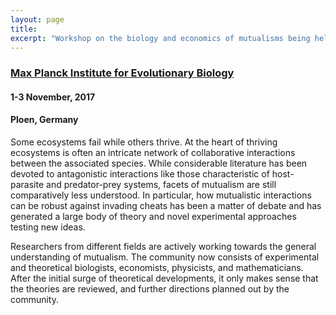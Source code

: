 ```yaml
---
layout: page
title:
excerpt: "Workshop on the biology and economics of mutualisms being held at the Max Planck Institute for Evolutionary Biology"
---
```


### [Max Planck Institute for Evolutionary Biology](http://www.evolbio.mpg.de)

#### 1-3 November, 2017

#### Ploen, Germany


Some ecosystems fail while others thrive.
At the heart of thriving ecosystems is often an intricate network of collaborative interactions between the associated species. While considerable literature has been devoted to antagonistic interactions like those characteristic of host-parasite and predator-prey systems, facets of mutualism are still comparatively less understood.
In particular, how mutualistic interactions can be robust against invading cheats has been a matter of debate and has generated a large body of theory and novel experimental approaches testing new ideas.

Researchers from different fields are actively working towards the general understanding of mutualism. The community now consists of experimental and theoretical biologists, economists, physicists, and mathematicians. After the initial surge of theoretical developments, it only makes sense that the theories are reviewed, and further directions planned out by the community.
